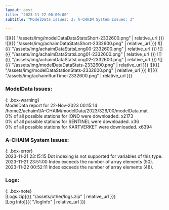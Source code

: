 ```yaml
---
layout: post
title: "2023-11-22 00:00:00"
subtitle: "ModelData Issues: 3; A-CHAIM System Issues: 3"

---
```


![]({{ "/assets/img/modelDataDataStatsShort-2332600.png" | relative_url }})
![]({{ "/assets/img/achaimDataStatsShort-2332600.png" | relative_url }})
![]({{ "/assets/img/achaimDataStatsLong00-2332600.png" | relative_url }})
![]({{ "/assets/img/achaimDataStatsLong01-2332600.png" | relative_url }})
![]({{ "/assets/img/achaimDataStatsLong02-2332600.png" | relative_url }})
![]({{ "/assets/img/modelDataDataStats-2332600.png" | relative_url }})
![]({{ "/assets/img/modelDataStationStats-2332600.png" | relative_url }})
![]({{ "/assets/img/achaimRunTime-2332600.png" | relative_url }})


### ModelData Issues:  
  
{: .box-warning}  
 ModelData report for 22-Nov-2023 00:15:14   
 /home2/achaim1/A-CHAIM/modelData/2023/326/00/modelData.mat   
 0% of all possible stations for IONO were downloaded. x2173   
 0% of all possible stations for SENTINEL were downloaded. x36   
 0% of all possible stations for KARTVERKET were downloaded. x6394   
  
### A-CHAIM System Issues:  
  
{: .box-error}  
2023-11-21 23:15:15 Dot indexing is not supported for variables of this type.  
2023-11-21 23:51:00 Index exceeds the number of array elements (50).  
2023-11-22 00:52:11 Index exceeds the number of array elements (48).  

### Logs:  
  
{: .box-note}  
[Logs.zip]({{ "/assets/other/logs.zip" | relative_url }})  
[Log Info]({{ "/logInfo" | relative_url }})  
